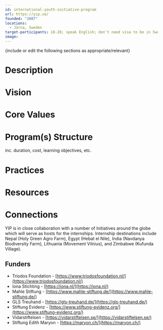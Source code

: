 ```yaml
---
id: international-youth-initiative-program
url: https://yip.se/
founded: "2007"
locations:
  - Järna, Sweden
target-participants: 18-28; speak English; don't need visa to be in Sweden
image:
---
```


{include or edit the following sections as appropriate/relevant}

# Description
# Vision
# Core Values
# Program(s) Structure
inc. duration, cost, learning objectives, etc.
# Practices
# Resources

# Connections 

YIP is in close collaboration with a number of Initiatives around the globe which will serve as hosts for the internships. Internship destinations include Nepal (Holy Green Agro Farm), Egypt (Hebat el Nile), India (Navdanya Biodiversity Farm), Lithuania (Movement Vilnius), and Zimbabwe (Kufunda Village).

## Funders

- Triodos Foundation - [https://www.triodosfoundation.nl/](https://www.triodosfoundation.nl/)
- Iona Stichting - [https://iona.nl/](https://iona.nl/)
- Mahle Stiftung - [https://www.mahle-stiftung.de/](https://www.mahle-stiftung.de/)
- GLS Treuhand - [https://gls-treuhand.de/](https://gls-treuhand.de/)
- Stiftung Evidenz - [https://www.stiftung-evidenz.org/](https://www.stiftung-evidenz.org/)
- Vidarstiftelsen - [https://vidarstiftelsen.se/](https://vidarstiftelsen.se/)
- Stiftung Edith Maryon - [https://maryon.ch/](https://maryon.ch/)
